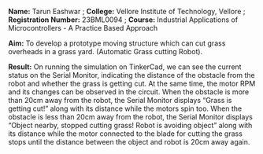 **Name:** Tarun Eashwar ; 
**College:** Vellore Institute of Technology, Vellore ; 
**Registration Number:** 23BML0094 ; 
**Course:** Industrial Applications of Microcontrollers - A Practice Based Approach



**Aim:**
To develop a prototype moving structure which can cut grass overheads in a grass yard. (Automatic Grass cutting Robot).

**Result:** 
On running the simulation on TinkerCad, we can see the current status on the Serial Monitor, indicating the distance of the obstacle from the robot and whether the grass is getting cut. At the same time, the motor RPM and its changes can be observed in the circuit.
When the obstacle is more than 20cm away from the robot, the Serial Monitor displays “Grass is getting cut!” along with its distance while the motors spin too.
When the obstacle is less than 20cm away from the robot, the Serial Monitor displays “Object nearby, stopped cutting grass! Robot is avoiding object” along with its distance while the motor connected to the blade for cutting the grass stops until the distance between the object and robot is 20cm away again.
